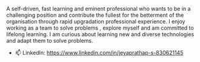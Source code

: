 A self-driven, fast learning and eminent professional who wants to be
in a challenging position and contribute the fullest for the betterment
of the organisation through rapid upgradation professional experience.
I enjoy working as a team to solve problems , explore myself and am
committed to lifelong learning. I am curious about learning new and
diverse technologies and adapt them to solve problems.

- 📫 LinkedIn: https://www.linkedin.com/in/jeyaprathap-s-830621145

